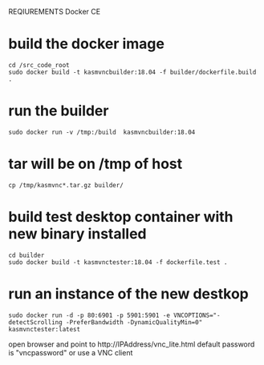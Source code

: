 REQIUREMENTS
Docker CE

# build the docker image
    cd /src_code_root
    sudo docker build -t kasmvncbuilder:18.04 -f builder/dockerfile.build .

# run the builder
    sudo docker run -v /tmp:/build  kasmvncbuilder:18.04

# tar will be on /tmp of host
    cp /tmp/kasmvnc*.tar.gz builder/

# build test desktop container with new binary installed
    cd builder
    sudo docker build -t kasmvnctester:18.04 -f dockerfile.test .
    
# run an instance of the new destkop
    sudo docker run -d -p 80:6901 -p 5901:5901 -e VNCOPTIONS="-detectScrolling -PreferBandwidth -DynamicQualityMin=0" kasmvnctester:latest

open browser and point to http://IPAddress/vnc_lite.html
default password is "vncpassword" or use a VNC client
